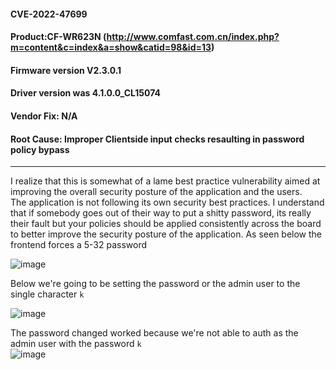 #### CVE-2022-47699
#### Product:CF-WR623N (http://www.comfast.com.cn/index.php?m=content&c=index&a=show&catid=98&id=13)
#### Firmware version V2.3.0.1 
#### Driver version was 4.1.0.0_CL15074 
#### Vendor Fix: N/A
#### Root Cause: Improper Clientside input checks resaulting in password policy bypass

--------

I realize that this is somewhat of a lame best practice vulnerability aimed at improving the overall security posture of the application and the users.               
The application is not following its own security best practices. I understand that if somebody goes out of their way to put a shitty password, its really their fault but your policies should be applied consistently across the board to better improve the security posture of the application. 
As seen below the frontend forces a 5-32 password             

![image](https://user-images.githubusercontent.com/25066959/207156643-5444116a-0e4b-45a8-b0a8-752eaa8c5751.png)

Below we're going to be setting the password or the admin user to the single character `k`     

![image](https://user-images.githubusercontent.com/25066959/207156671-0c23f7e9-c58a-4f59-8f3f-6a9ac6e63935.png)

The password changed worked because we're not able to auth as the admin user with the password `k`      
![image](https://user-images.githubusercontent.com/25066959/207156690-f84ed5db-7884-4bd8-845a-48fe2ef03a40.png)
